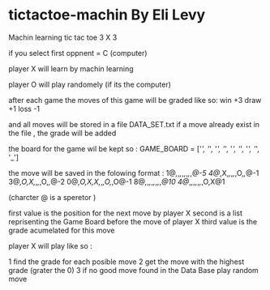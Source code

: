 # tictactoe-machin By Eli Levy
Machin learning tic tac toe   3 X 3


if you select first oppnent = C (computer)

player X will learn by machin learning

player O will play randomely (if its the computer)


after each game the moves of this game will be graded like so:
win  +3
draw +1
loss -1 

and all moves will be stored in a file DATA_SET.txt
if a move already exist in the file , the grade will be added


the board for the game wil be kept so : GAME_BOARD = ['_', '_', '_', '_', '_', '_', '_', '_', '_']


the move will be saved in the folowing format :
1@_,_,_,_,_,_,_,_,_@-5
4@_,X,_,_,_,_,O,_,_@-1
3@_,O,X,_,_,_,O,_,_@-2
0@_,O,X,X,_,_,O,_,O@-1
8@_,_,_,_,_,_,_,_,_@10
4@_,_,_,_,_,_,_,O,X@1

(charcter @ is a speretor )

first value is the position for the next move by player X
second is a list reprisenting the Game Board before the move of player X
third value is the grade acumelated for this move 



player X will play like so :

1 find the grade for each posible move
2 get the move with the highest grade (grater the 0)
3 if no good move found in the Data Base  play random move
